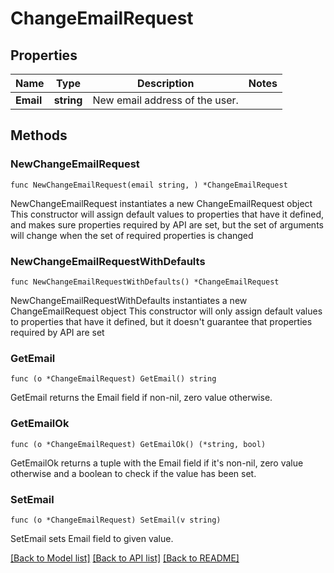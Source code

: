 # ChangeEmailRequest

## Properties

Name | Type | Description | Notes
------------ | ------------- | ------------- | -------------
**Email** | **string** | New email address of the user. | 

## Methods

### NewChangeEmailRequest

`func NewChangeEmailRequest(email string, ) *ChangeEmailRequest`

NewChangeEmailRequest instantiates a new ChangeEmailRequest object
This constructor will assign default values to properties that have it defined,
and makes sure properties required by API are set, but the set of arguments
will change when the set of required properties is changed

### NewChangeEmailRequestWithDefaults

`func NewChangeEmailRequestWithDefaults() *ChangeEmailRequest`

NewChangeEmailRequestWithDefaults instantiates a new ChangeEmailRequest object
This constructor will only assign default values to properties that have it defined,
but it doesn't guarantee that properties required by API are set

### GetEmail

`func (o *ChangeEmailRequest) GetEmail() string`

GetEmail returns the Email field if non-nil, zero value otherwise.

### GetEmailOk

`func (o *ChangeEmailRequest) GetEmailOk() (*string, bool)`

GetEmailOk returns a tuple with the Email field if it's non-nil, zero value otherwise
and a boolean to check if the value has been set.

### SetEmail

`func (o *ChangeEmailRequest) SetEmail(v string)`

SetEmail sets Email field to given value.



[[Back to Model list]](../README.md#documentation-for-models) [[Back to API list]](../README.md#documentation-for-api-endpoints) [[Back to README]](../README.md)


